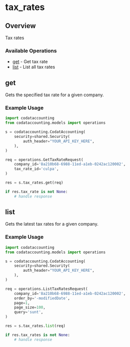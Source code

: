 # tax_rates

## Overview

Tax rates

### Available Operations

* [get](#get) - Get tax rate
* [list](#list) - List all tax rates

## get

Gets the specified tax rate for a given company.

### Example Usage

```python
import codataccounting
from codataccounting.models import operations

s = codataccounting.CodatAccounting(
    security=shared.Security(
        auth_header="YOUR_API_KEY_HERE",
    ),
)

req = operations.GetTaxRateRequest(
    company_id='8a210b68-6988-11ed-a1eb-0242ac120002',
    tax_rate_id='culpa',
)

res = s.tax_rates.get(req)

if res.tax_rate is not None:
    # handle response
```

## list

Gets the latest tax rates for a given company.

### Example Usage

```python
import codataccounting
from codataccounting.models import operations

s = codataccounting.CodatAccounting(
    security=shared.Security(
        auth_header="YOUR_API_KEY_HERE",
    ),
)

req = operations.ListTaxRatesRequest(
    company_id='8a210b68-6988-11ed-a1eb-0242ac120002',
    order_by='-modifiedDate',
    page=1,
    page_size=100,
    query='sunt',
)

res = s.tax_rates.list(req)

if res.tax_rates is not None:
    # handle response
```
